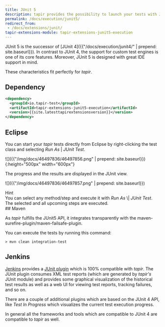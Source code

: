 ```yaml
---
title: JUnit 5
description: tapir provides the possibility to launch your tests with JUnit 5. Moreover, JUnit 5 can be used a reporting tool/format.
permalink: /docs/execution/junit5/
redirect_from:
 - /docs/extensions/junit/
tapir-extensions-module: tapir-extensions-junit5-execution
---
```


JUnit 5 is the successor of [JUnit 4]({{"/docs/execution/junit4/" | prepend: site.baseurl}}). In contrast to JUnit 4, the support for custom test engines is one of its core features. Moreover, JUnit 5 is designed with great IDE support in mind.

These characteristics fit perfectly for <i>tapir</i>.

## Dependency

``` xml
<dependency>
  <groupId>io.tapir-test</groupId>
  <artifactId>tapir-extensions-junit5-execution</artifactId>
  <version>{{site.latesttapirextensionsversion}}</version>
</dependency>
```

## Eclipse

You can start your <i>tapir</i> tests directly from Eclipse by right-clicking
the test class and selecting *Run As* | *JUnit Test*.

![]({{"/img/docs/46497836/46497856.png" | prepend: site.baseurl}}){:height="500px" width="600px"}

The progress and the results are displayed in the JUnit view.

![]({{"/img/docs/46497836/46497857.png" | prepend: site.baseurl}})


<div class="panel panel-info">
  <div class="panel-heading">
    <div class="panel-title"><span class="fas fa-info-circle"></span> Hint</div>
  </div>
  <div class="panel-body">
  You can select any method/step and execute it with <i>Run As</i> \| <i>JUnit
  Test</i>. The selected and all upcoming steps are executed.
  </div>
</div>
## Maven

As <i>tapir</i> fulfills the JUnit5 API, it integrates transparently with the maven-surefire-plugin/maven-failsafe-plugin.

You can execute the tests by running this command:

``` text
> mvn clean integration-test
```

## Jenkins

[Jenkins](https://jenkins.io/) provides a [JUnit
plugin](https://plugins.jenkins.io/junit) which is 100% compatible with
<i>tapir</i>. The JUnit plugin consumes XML test reports (which are generated by
<i>tapir's</i> JUnit module) and provides some graphical visualization of the
historical test results as well as a web UI for viewing test reports,
tracking failures, and so on. 

There are a couple of additional plugins which are based on the JUnit 4
API, like *Test In Progress* which visualizes the current test execution
progress.

In general all the frameworks and tools which are compatible to JUnit 4
are compatible to <i>tapir</i> as well.
